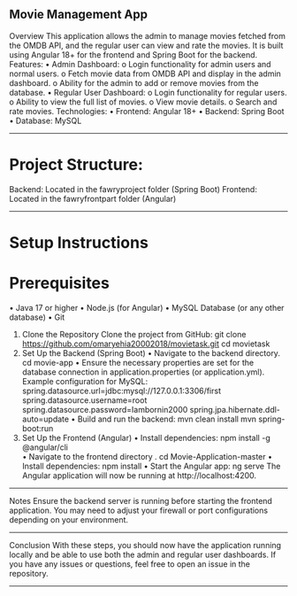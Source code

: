 Movie Management App
-------------------
Overview
This application allows the admin to manage movies fetched from the OMDB API, and the regular user can view and rate the movies. It is built using Angular 18+ for the frontend and Spring Boot for the backend.
Features:
•	Admin Dashboard:
o	Login functionality for admin users and normal users.
o	Fetch movie data from OMDB API and display in the admin dashboard.
o	Ability for the admin to add or remove movies from the database.
•	Regular User Dashboard:
o	Login functionality for regular users.
o	Ability to view the full list of movies.
o	View movie details.
o	Search and rate movies.
Technologies:
•	Frontend: Angular 18+
•	Backend: Spring Boot
•	Database: MySQL
______________
Project Structure:
================
Backend: Located in the fawryproject folder (Spring Boot)
Frontend: Located in the fawryfrontpart folder (Angular)
______________
Setup Instructions
================
Prerequisites
================
•	Java 17 or higher
•	Node.js (for Angular)
•	MySQL Database (or any other database)
•	Git
1. Clone the Repository
Clone the project from GitHub:
git clone https://github.com/omaryehia20002018/movietask.git
cd movietask
2. Set Up the Backend (Spring Boot)
•	Navigate to the backend directory.
cd movie-app
•	Ensure the necessary properties are set for the database connection in application.properties (or application.yml).
Example configuration for MySQL:
spring.datasource.url=jdbc:mysql://127.0.0.1:3306/first
spring.datasource.username=root
spring.datasource.password=Iambornin2000
spring.jpa.hibernate.ddl-auto=update
•	Build and run the backend:
                        mvn clean install
                      mvn spring-boot:run
3. Set Up the Frontend (Angular)
•	Install dependencies:
                npm install -g @angular/cli    
•	Navigate to the frontend directory .
cd Movie-Application-master
•	Install dependencies:
                    npm install
•	Start the Angular app:
                       ng serve
The Angular application will now be running at http://localhost:4200.
______________

Notes
Ensure the backend server is running before starting the frontend application.
You may need to adjust your firewall or port configurations depending on your environment.

______________
Conclusion
With these steps, you should now have the application running locally and be able to use both the admin and regular user dashboards. If you have any issues or questions, feel free to open an issue in the repository.
______________
